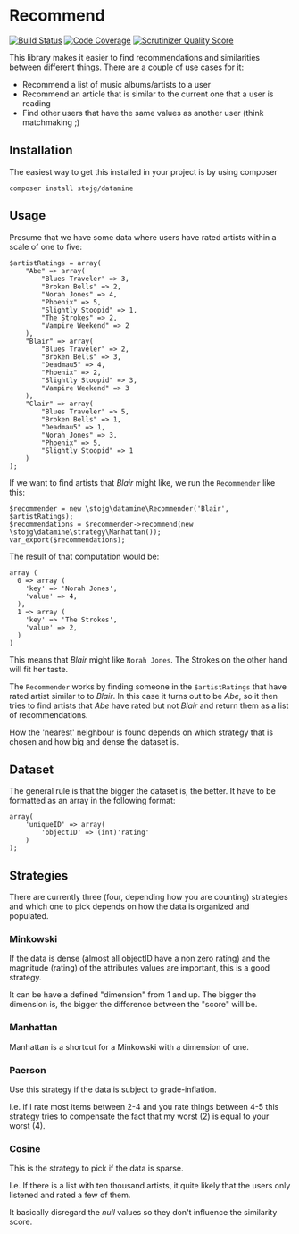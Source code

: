 # Recommend

[![Build Status](https://travis-ci.org/stojg/recommend.png?branch=master)](https://travis-ci.org/stojg/recommend)
[![Code Coverage](https://scrutinizer-ci.com/g/stojg/recommend/badges/coverage.png?s=5938cb4642b77c2ea081f4771f096134b93d3494)](https://scrutinizer-ci.com/g/stojg/recommend/)
[![Scrutinizer Quality Score](https://scrutinizer-ci.com/g/stojg/recommend/badges/quality-score.png?s=ccc1fe675b9e51fc87694d5a09b509bf0d1352f9)](https://scrutinizer-ci.com/g/stojg/recommend/)


This library makes it easier to find recommendations and similarities between different things. There are a couple of 
use cases for it:
 
  * Recommend a list of music albums/artists to a user
  * Recommend an article that is similar to the current one that a user is reading
  * Find other users that have the same values as another user (think matchmaking ;)

## Installation

The easiest way to get this installed in your project is by using composer

	composer install stojg/datamine

## Usage

Presume that we have some data where users have rated artists within a scale of one to five:

	$artistRatings = array(
		"Abe" => array(
			"Blues Traveler" => 3,
			"Broken Bells" => 2,
			"Norah Jones" => 4,
			"Phoenix" => 5,
			"Slightly Stoopid" => 1,
			"The Strokes" => 2,
			"Vampire Weekend" => 2
		),
		"Blair" => array(
			"Blues Traveler" => 2,
			"Broken Bells" => 3,
			"Deadmau5" => 4,
			"Phoenix" => 2,
			"Slightly Stoopid" => 3,
			"Vampire Weekend" => 3
	    ),
		"Clair" => array(
			"Blues Traveler" => 5,
			"Broken Bells" => 1,
			"Deadmau5" => 1,
			"Norah Jones" => 3,
			"Phoenix" => 5,
			"Slightly Stoopid" => 1
		)
    );

If we want to find artists that _Blair_ might like, we run the `Recommender` like this:

	$recommender = new \stojg\datamine\Recommender('Blair', $artistRatings);
	$recommendations = $recommender->recommend(new \stojg\datamine\strategy\Manhattan());
	var_export($recommendations);

The result of that computation would be:

	array (
	  0 => array (
		'key' => 'Norah Jones',
		'value' => 4,
	  ),
	  1 => array (
		'key' => 'The Strokes',
		'value' => 2,
	  )
	)

This means that _Blair_ might like `Norah Jones`. The Strokes on the other hand will fit her taste.

The `Recommender` works by finding someone in the `$artistRatings` that have rated artist similar to to _Blair_. In this 
case it turns out to be _Abe_, so it then tries to find artists that _Abe_ have rated but not _Blair_ and return them 
as a list of recommendations.

How the 'nearest' neighbour is found depends on which strategy that is chosen and how big and dense the dataset is.

## Dataset

The general rule is that the bigger the dataset is, the better. It have to be formatted as an array in the following
format:

	array(
		'uniqueID' => array(
			'objectID' => (int)'rating'
		)
	);

## Strategies

There are currently three (four, depending how you are counting) strategies and which one to pick depends on how the 
data is organized and populated.

### Minkowski

If the data is dense (almost all objectID have a non zero rating) and the magnitude (rating) of the attributes values
are important, this is a good strategy.

It can be have a defined "dimension" from 1 and up. The bigger the dimension is, the bigger the difference between the
"score" will be.

### Manhattan

Manhattan is a shortcut for a Minkowski with a dimension of one.

### Paerson

Use this strategy if the data is subject to grade-inflation.

I.e. if I rate most items between 2-4 and you rate things between 4-5 this strategy tries to compensate the fact that my
 worst (2) is equal to your worst (4).

### Cosine

This is the strategy to pick if the data is sparse.

I.e. If there is a list with ten thousand artists, it quite likely that the users only listened and rated a few of them.

It basically disregard the _null_ values so they don't influence the similarity score.


